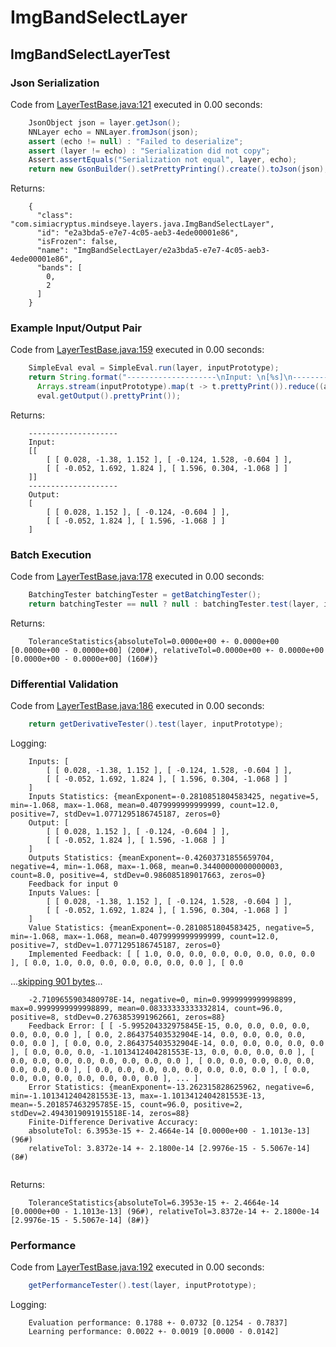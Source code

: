 # ImgBandSelectLayer
## ImgBandSelectLayerTest
### Json Serialization
Code from [LayerTestBase.java:121](../../../../../../../src/test/java/com/simiacryptus/mindseye/layers/LayerTestBase.java#L121) executed in 0.00 seconds: 
```java
    JsonObject json = layer.getJson();
    NNLayer echo = NNLayer.fromJson(json);
    assert (echo != null) : "Failed to deserialize";
    assert (layer != echo) : "Serialization did not copy";
    Assert.assertEquals("Serialization not equal", layer, echo);
    return new GsonBuilder().setPrettyPrinting().create().toJson(json);
```

Returns: 

```
    {
      "class": "com.simiacryptus.mindseye.layers.java.ImgBandSelectLayer",
      "id": "e2a3bda5-e7e7-4c05-aeb3-4ede00001e86",
      "isFrozen": false,
      "name": "ImgBandSelectLayer/e2a3bda5-e7e7-4c05-aeb3-4ede00001e86",
      "bands": [
        0,
        2
      ]
    }
```



### Example Input/Output Pair
Code from [LayerTestBase.java:159](../../../../../../../src/test/java/com/simiacryptus/mindseye/layers/LayerTestBase.java#L159) executed in 0.00 seconds: 
```java
    SimpleEval eval = SimpleEval.run(layer, inputPrototype);
    return String.format("--------------------\nInput: \n[%s]\n--------------------\nOutput: \n%s",
      Arrays.stream(inputPrototype).map(t -> t.prettyPrint()).reduce((a, b) -> a + ",\n" + b).get(),
      eval.getOutput().prettyPrint());
```

Returns: 

```
    --------------------
    Input: 
    [[
    	[ [ 0.028, -1.38, 1.152 ], [ -0.124, 1.528, -0.604 ] ],
    	[ [ -0.052, 1.692, 1.824 ], [ 1.596, 0.304, -1.068 ] ]
    ]]
    --------------------
    Output: 
    [
    	[ [ 0.028, 1.152 ], [ -0.124, -0.604 ] ],
    	[ [ -0.052, 1.824 ], [ 1.596, -1.068 ] ]
    ]
```



### Batch Execution
Code from [LayerTestBase.java:178](../../../../../../../src/test/java/com/simiacryptus/mindseye/layers/LayerTestBase.java#L178) executed in 0.00 seconds: 
```java
    BatchingTester batchingTester = getBatchingTester();
    return batchingTester == null ? null : batchingTester.test(layer, inputPrototype);
```

Returns: 

```
    ToleranceStatistics{absoluteTol=0.0000e+00 +- 0.0000e+00 [0.0000e+00 - 0.0000e+00] (200#), relativeTol=0.0000e+00 +- 0.0000e+00 [0.0000e+00 - 0.0000e+00] (160#)}
```



### Differential Validation
Code from [LayerTestBase.java:186](../../../../../../../src/test/java/com/simiacryptus/mindseye/layers/LayerTestBase.java#L186) executed in 0.00 seconds: 
```java
    return getDerivativeTester().test(layer, inputPrototype);
```
Logging: 
```
    Inputs: [
    	[ [ 0.028, -1.38, 1.152 ], [ -0.124, 1.528, -0.604 ] ],
    	[ [ -0.052, 1.692, 1.824 ], [ 1.596, 0.304, -1.068 ] ]
    ]
    Inputs Statistics: {meanExponent=-0.2810851804583425, negative=5, min=-1.068, max=-1.068, mean=0.4079999999999999, count=12.0, positive=7, stdDev=1.0771295186745187, zeros=0}
    Output: [
    	[ [ 0.028, 1.152 ], [ -0.124, -0.604 ] ],
    	[ [ -0.052, 1.824 ], [ 1.596, -1.068 ] ]
    ]
    Outputs Statistics: {meanExponent=-0.42603731855659704, negative=4, min=-1.068, max=-1.068, mean=0.34400000000000003, count=8.0, positive=4, stdDev=0.986085189017663, zeros=0}
    Feedback for input 0
    Inputs Values: [
    	[ [ 0.028, -1.38, 1.152 ], [ -0.124, 1.528, -0.604 ] ],
    	[ [ -0.052, 1.692, 1.824 ], [ 1.596, 0.304, -1.068 ] ]
    ]
    Value Statistics: {meanExponent=-0.2810851804583425, negative=5, min=-1.068, max=-1.068, mean=0.4079999999999999, count=12.0, positive=7, stdDev=1.0771295186745187, zeros=0}
    Implemented Feedback: [ [ 1.0, 0.0, 0.0, 0.0, 0.0, 0.0, 0.0, 0.0 ], [ 0.0, 1.0, 0.0, 0.0, 0.0, 0.0, 0.0, 0.0 ], [ 0.0
```
...[skipping 901 bytes](etc/61.txt)...
```
    -2.7109655903480978E-14, negative=0, min=0.9999999999998899, max=0.9999999999998899, mean=0.08333333333332814, count=96.0, positive=8, stdDev=0.2763853991962661, zeros=88}
    Feedback Error: [ [ -5.995204332975845E-15, 0.0, 0.0, 0.0, 0.0, 0.0, 0.0, 0.0 ], [ 0.0, 2.864375403532904E-14, 0.0, 0.0, 0.0, 0.0, 0.0, 0.0 ], [ 0.0, 0.0, 2.864375403532904E-14, 0.0, 0.0, 0.0, 0.0, 0.0 ], [ 0.0, 0.0, 0.0, -1.1013412404281553E-13, 0.0, 0.0, 0.0, 0.0 ], [ 0.0, 0.0, 0.0, 0.0, 0.0, 0.0, 0.0, 0.0 ], [ 0.0, 0.0, 0.0, 0.0, 0.0, 0.0, 0.0, 0.0 ], [ 0.0, 0.0, 0.0, 0.0, 0.0, 0.0, 0.0, 0.0 ], [ 0.0, 0.0, 0.0, 0.0, 0.0, 0.0, 0.0, 0.0 ], ... ]
    Error Statistics: {meanExponent=-13.262315828625962, negative=6, min=-1.1013412404281553E-13, max=-1.1013412404281553E-13, mean=-5.201857463295785E-15, count=96.0, positive=2, stdDev=2.4943019091915518E-14, zeros=88}
    Finite-Difference Derivative Accuracy:
    absoluteTol: 6.3953e-15 +- 2.4664e-14 [0.0000e+00 - 1.1013e-13] (96#)
    relativeTol: 3.8372e-14 +- 2.1800e-14 [2.9976e-15 - 5.5067e-14] (8#)
    
```

Returns: 

```
    ToleranceStatistics{absoluteTol=6.3953e-15 +- 2.4664e-14 [0.0000e+00 - 1.1013e-13] (96#), relativeTol=3.8372e-14 +- 2.1800e-14 [2.9976e-15 - 5.5067e-14] (8#)}
```



### Performance
Code from [LayerTestBase.java:192](../../../../../../../src/test/java/com/simiacryptus/mindseye/layers/LayerTestBase.java#L192) executed in 0.00 seconds: 
```java
    getPerformanceTester().test(layer, inputPrototype);
```
Logging: 
```
    Evaluation performance: 0.1788 +- 0.0732 [0.1254 - 0.7837]
    Learning performance: 0.0022 +- 0.0019 [0.0000 - 0.0142]
    
```

